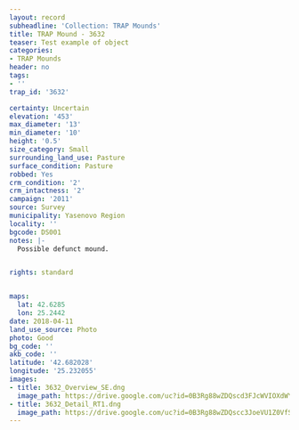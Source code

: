 ```yaml
---
layout: record
subheadline: 'Collection: TRAP Mounds'
title: TRAP Mound - 3632
teaser: Test example of object
categories:
- TRAP Mounds
header: no
tags:
- ''
trap_id: '3632'

certainty: Uncertain
elevation: '453'
max_diameter: '13'
min_diameter: '10'
height: '0.5'
size_category: Small
surrounding_land_use: Pasture
surface_condition: Pasture
robbed: Yes
crm_condition: '2'
crm_intactness: '2'
campaign: '2011'
source: Survey
municipality: Yasenovo Region
locality: ''
bgcode: DS001
notes: |-
  Possible defunct mound.


rights: standard


maps:
  lat: 42.6285
  lon: 25.2442
date: 2018-04-11
land_use_source: Photo
photo: Good
bg_code: ''
akb_code: ''
latitude: '42.682028'
longitude: '25.232055'
images:
- title: 3632_Overview_SE.dng
  image_path: https://drive.google.com/uc?id=0B3Rg88wZDQscd3FJcWVIOXdWYTA
- title: 3632_Detail_RT1.dng
  image_path: https://drive.google.com/uc?id=0B3Rg88wZDQscc3JoeVU1Z0VfSHc
---
```

